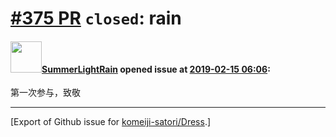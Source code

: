 # [\#375 PR](https://github.com/komeiji-satori/Dress/pull/375) `closed`: rain

#### <img src="https://avatars.githubusercontent.com/u/47174071?v=4" width="50">[SummerLightRain](https://github.com/SummerLightRain) opened issue at [2019-02-15 06:06](https://github.com/komeiji-satori/Dress/pull/375):

第一次参与，致敬




-------------------------------------------------------------------------------



[Export of Github issue for [komeiji-satori/Dress](https://github.com/komeiji-satori/Dress).]

